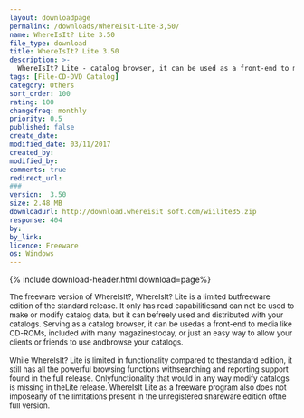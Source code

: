 ```yaml
---
layout: downloadpage
permalink: /downloads/WhereIsIt-Lite-3,50/
name: WhereIsIt? Lite 3.50
file_type: download
title: WhereIsIt? Lite 3.50
description: >-
  WhereIsIt? Lite - catalog browser, it can be used as a front-end to media
tags: [File-CD-DVD Catalog]
category: Others
sort_order: 100
rating: 100
changefreq: monthly
priority: 0.5
published: false
create_date: 
modified_date: 03/11/2017
created_by: 
modified_by: 
comments: true
redirect_url: 
### 
version:  3.50
size: 2.48 MB
downloadurl: http://download.whereisit soft.com/wiilite35.zip
response: 404
by: 
by_link: 
licence: Freeware
os: Windows
---
```


{% include download-header.html download=page%}

<p style="fix-download-text !important">
<p><font size="2"><p>The freeware version of WhereIsIt?, WhereIsIt? Lite is a limited butfreeware edition of the standard release. It only has read capabilitiesand can not be used to make or modify catalog data, but it can befreely used and distributed with your catalogs. Serving as a catalog browser, it can be usedas a front-end to media like CD-ROMs, included with many magazinestoday, or just an easy way to allow your clients or friends to use andbrowse your catalogs.<br />
<br />
While WhereIsIt? Lite is limited in functionality compared to thestandard edition, it still has all the powerful browsing functions withsearching and reporting support found in the full release. Onlyfunctionality that would in any way modify catalogs is missing in theLite release. WhereIsIt Lite as a freeware program also does not imposeany of the limitations present in the unregistered shareware edition ofthe full version.</p></p></p>
